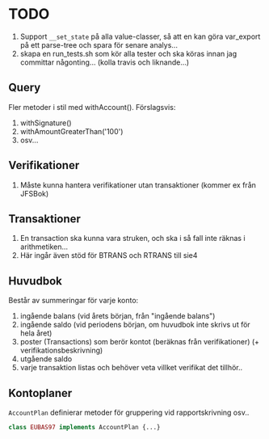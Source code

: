 # TODO

1. Support `__set_state` på alla value-classer, så att en kan göra
   var_export på ett parse-tree och spara för senare analys...
1. skapa en run_tests.sh som kör alla tester och ska köras innan
   jag committar någonting... (kolla travis och liknande...)

## Query

Fler metoder i stil med withAccount(). Förslagsvis:

1. withSignature()
1. withAmountGreaterThan('100')
1. osv...

## Verifikationer

1. Måste kunna hantera verifikationer utan transaktioner (kommer ex från JFSBok)

## Transaktioner

1. En transaction ska kunna vara struken, och ska i så fall inte räknas i arithmetiken...
1. Här ingår även stöd för BTRANS och RTRANS till sie4

## Huvudbok

Består av summeringar för varje konto:

1. ingående balans (vid årets början, från "ingående balans")
1. ingående saldo (vid periodens början, om huvudbok inte skrivs ut för hela året)
1. poster (Transactions) som berör kontot (beräknas från verifikationer) (+ verifikationsbeskrivning)
1. utgående saldo
1. varje transaktion listas och behöver veta villket verifikat det tillhör..

## Kontoplaner

`AccountPlan` definierar metoder för gruppering vid rapportskrivning osv..

```php
class EUBAS97 implements AccountPlan {...}
```

